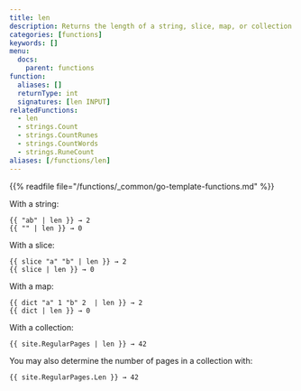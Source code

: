 ```yaml
---
title: len
description: Returns the length of a string, slice, map, or collection.
categories: [functions]
keywords: []
menu:
  docs:
    parent: functions
function:
  aliases: []
  returnType: int
  signatures: [len INPUT]
relatedFunctions:
  - len
  - strings.Count
  - strings.CountRunes
  - strings.CountWords
  - strings.RuneCount
aliases: [/functions/len]
---
```


{{% readfile file="/functions/_common/go-template-functions.md" %}}

With a string:

```go-html-template
{{ "ab" | len }} → 2
{{ "" | len }} → 0
```

With a slice:

```go-html-template
{{ slice "a" "b" | len }} → 2
{{ slice | len }} → 0
```

With a map:

```go-html-template
{{ dict "a" 1 "b" 2  | len }} → 2
{{ dict | len }} → 0
```

With a collection:

```go-html-template
{{ site.RegularPages | len }} → 42
```

You may also determine the number of pages in a collection with:

```go-html-template
{{ site.RegularPages.Len }} → 42
```
